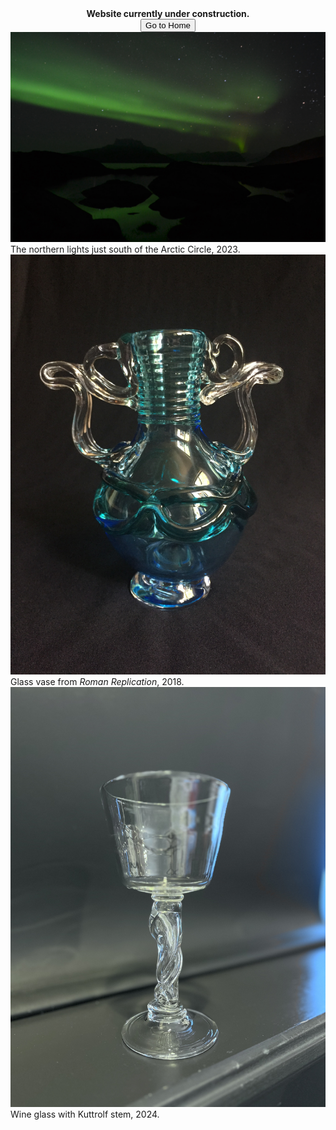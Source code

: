 <center>
 <b>Website currently under construction.</b><br>
 <button onclick="location.href='https://isabelle-goldstein.github.io'">Go to Home</button><br>
</center>
        
<!--             <a href="https://www.instagram.com/the_glasstrophysicist?igsh=MWU3emxhYWIyc2QxZA%3D%3D" title="Instagram Link"> <i class="bi bi-instagram h3"></i></a> -->

<!-- GALLERY -->
<!-- see: https://www.w3schools.com/howto/howto_css_image_gallery.asp-->
<!--
 <div class="responsive">
  <div class="gallery-container">
    <a target="_blank" href="static/assets/gallery/DSC_0129.JPG">
      <img src="static/assets/gallery/DSC_0129.JPG" alt="Northern Lights">
    </a>
    <div class="desc">The northern lights just south of the Arctic Circle, 2023.</div>
  </div>
</div>

<div class="responsive">
  <div class="gallery-container">
    <a target="_blank" href="static/assets/gallery/IMG_6469.JPG">
      <img src="static/assets/gallery/IMG_6469.JPG" alt="Glass vase">
    </a>
    <div class="desc">Glass vase from <i>Roman Replication</i>, 2018.</div>
  </div>
</div>

<div class="responsive">
  <div class="gallery-container">
    <a target="_blank" href="static/assets/gallery/IMG_2095.jpg">
      <img src="static/assets/gallery/IMG_2095.jpg" alt="Kuttrolf Stem Glass">
    </a>
    <div class="desc">Wine glass with Kuttrolf stem, 2024.</div>
  </div>
</div>
-->

<!--
<div class="responsive">
  <div class="gallery">
    <a target="_blank" href="img_mountains.jpg">
      <img src="img_mountains.jpg" alt="Mountains">
    </a>
    <div class="desc">Add a description of the image here</div>
  </div>
</div>

<div class="clearfix"></div> -->

<!-- END GALLERY -->



<!-- BOOTSTRAP IMAGES: https://mdbootstrap.com/docs/standard/content-styles/images/-->


<img src="static/assets/gallery/DSC_0129.JPG" class="img-fluid" alt="Northern Lights" />
The northern lights just south of the Arctic Circle, 2023.

<img src="static/assets/gallery/IMG_6469.JPG" class="img-fluid" alt="Glass vase">
Glass vase from <i>Roman Replication</i>, 2018.

<img src="static/assets/gallery/IMG_2095.jpg" alt="Kuttrolf Stem Glass">
Wine glass with Kuttrolf stem, 2024.



